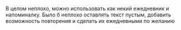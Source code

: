 В целом неплохо, можно использовать как некий ежедневник и напоминалку. Было б неплохо оставлять текст пустым, добавить возможность повторения и сделать их ежедневными по желанию

